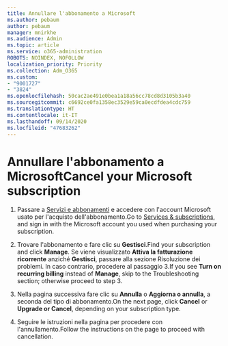 ```yaml
---
title: Annullare l'abbonamento a Microsoft
ms.author: pebaum
author: pebaum
manager: mnirkhe
ms.audience: Admin
ms.topic: article
ms.service: o365-administration
ROBOTS: NOINDEX, NOFOLLOW
localization_priority: Priority
ms.collection: Adm_O365
ms.custom:
- "9001727"
- "3824"
ms.openlocfilehash: 50cac2ae491e0bea1a18a56cc78cd8d3105b3a40
ms.sourcegitcommit: c6692ce0fa1358ec3529e59ca0ecdfdea4cdc759
ms.translationtype: HT
ms.contentlocale: it-IT
ms.lasthandoff: 09/14/2020
ms.locfileid: "47683262"
---
```

# <a name="cancel-your-microsoft-subscription"></a><span data-ttu-id="7cada-102">Annullare l'abbonamento a Microsoft</span><span class="sxs-lookup"><span data-stu-id="7cada-102">Cancel your Microsoft subscription</span></span>

1. <span data-ttu-id="7cada-103">Passare a [Servizi e abbonamenti](https://account.microsoft.com/services/) e accedere con l'account Microsoft usato per l'acquisto dell'abbonamento.</span><span class="sxs-lookup"><span data-stu-id="7cada-103">Go to [Services & subscriptions](https://account.microsoft.com/services/), and sign in with the Microsoft account you used when purchasing your subscription.</span></span>

2. <span data-ttu-id="7cada-104">Trovare l'abbonamento e fare clic su **Gestisci**.</span><span class="sxs-lookup"><span data-stu-id="7cada-104">Find your subscription and click **Manage**.</span></span> <span data-ttu-id="7cada-105">Se viene visualizzato **Attiva la fatturazione ricorrente** anziché **Gestisci**, passare alla sezione Risoluzione dei problemi. In caso contrario, procedere al passaggio 3.</span><span class="sxs-lookup"><span data-stu-id="7cada-105">If you see **Turn on recurring billing** instead of **Manage**, skip to the Troubleshooting section;  otherwise proceed to step 3.</span></span>

3. <span data-ttu-id="7cada-106">Nella pagina successiva fare clic su **Annulla** o **Aggiorna o annulla**, a seconda del tipo di abbonamento.</span><span class="sxs-lookup"><span data-stu-id="7cada-106">On the next page, click **Cancel** or **Upgrade or Cancel**, depending on your subscription type.</span></span>

4. <span data-ttu-id="7cada-107">Seguire le istruzioni nella pagina per procedere con l'annullamento.</span><span class="sxs-lookup"><span data-stu-id="7cada-107">Follow the instructions on the page to proceed with cancellation.</span></span>
